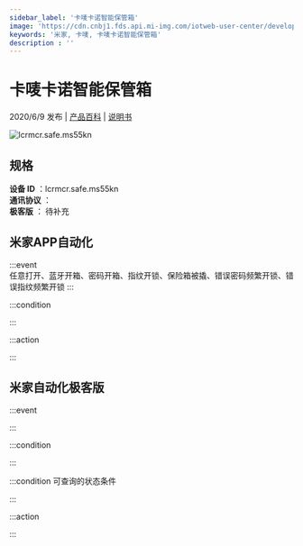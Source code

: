 ```yaml
---
sidebar_label: '卡唛卡诺智能保管箱'
image: 'https://cdn.cnbj1.fds.api.mi-img.com/iotweb-user-center/developer_1679047724296hsCwVeu5.png?GalaxyAccessKeyId=AKVGLQWBOVIRQ3XLEW&Expires=9223372036854775807&Signature=kLwclS5y93AkcwsN3K204Jw7WYY='
keywords: '米家, 卡唛, 卡唛卡诺智能保管箱'
description : ''
---
```

# 卡唛卡诺智能保管箱

2020/6/9 发布 | [产品百科](https://home.mi.com/webapp/content/baike/product/index.html?model=lcrmcr.safe.ms55kn/) | [说明书](https://home.mi.com/views/introduction.html?model=lcrmcr.safe.ms55kn&region=cn)

![lcrmcr.safe.ms55kn](https://cdn.cnbj1.fds.api.mi-img.com/iotweb-user-center/developer_1679047724296hsCwVeu5.png?GalaxyAccessKeyId=AKVGLQWBOVIRQ3XLEW&Expires=9223372036854775807&Signature=kLwclS5y93AkcwsN3K204Jw7WYY=)

## 规格  
> 
**设备 ID** ：lcrmcr.safe.ms55kn  
**通讯协议** ：  
**极客版**  ： 待补充 


## 米家APP自动化  

:::event  
任意打开、蓝牙开箱、密码开箱、指纹开锁、保险箱被撬、错误密码频繁开锁、错误指纹频繁开锁
:::

:::condition  

:::

:::action   

:::

## 米家自动化极客版  

:::event  

:::

:::condition  

:::

:::condition 可查询的状态条件  

:::

:::action  

:::

        
